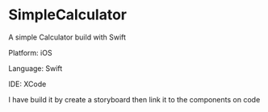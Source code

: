 # SimpleCalculator
A simple Calculator build with Swift

Platform: iOS

Language: Swift

IDE: XCode

I have build it by create a storyboard then link it to the components on code
